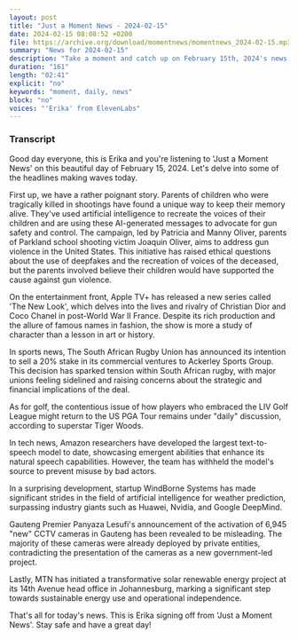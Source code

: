 ```yaml
---
layout: post
title: "Just a Moment News - 2024-02-15"
date: 2024-02-15 08:08:52 +0200
file: https://archive.org/download/momentnews/momentnews_2024-02-15.mp3
summary: "News for 2024-02-15"
description: "Take a moment and catch up on February 15th, 2024's news."
duration: "161"
length: "02:41"
explicit: "no"
keywords: "moment, daily, news"
block: "no"
voices: "'Erika' from ElevenLabs"
---
```


### Transcript

Good day everyone, this is Erika and you're listening to 'Just a Moment News' on this beautiful day of February 15, 2024. Let's delve into some of the headlines making waves today.

First up, we have a rather poignant story. Parents of children who were tragically killed in shootings have found a unique way to keep their memory alive. They've used artificial intelligence to recreate the voices of their children and are using these AI-generated messages to advocate for gun safety and control. The campaign, led by Patricia and Manny Oliver, parents of Parkland school shooting victim Joaquin Oliver, aims to address gun violence in the United States. This initiative has raised ethical questions about the use of deepfakes and the recreation of voices of the deceased, but the parents involved believe their children would have supported the cause against gun violence. 

On the entertainment front, Apple TV+ has released a new series called 'The New Look', which delves into the lives and rivalry of Christian Dior and Coco Chanel in post-World War II France. Despite its rich production and the allure of famous names in fashion, the show is more a study of character than a lesson in art or history. 

In sports news, The South African Rugby Union has announced its intention to sell a 20% stake in its commercial ventures to Ackerley Sports Group. This decision has sparked tension within South African rugby, with major unions feeling sidelined and raising concerns about the strategic and financial implications of the deal. 

As for golf, the contentious issue of how players who embraced the LIV Golf League might return to the US PGA Tour remains under "daily" discussion, according to superstar Tiger Woods. 

In tech news, Amazon researchers have developed the largest text-to-speech model to date, showcasing emergent abilities that enhance its natural speech capabilities. However, the team has withheld the model's source to prevent misuse by bad actors. 

In a surprising development, startup WindBorne Systems has made significant strides in the field of artificial intelligence for weather prediction, surpassing industry giants such as Huawei, Nvidia, and Google DeepMind. 

Gauteng Premier Panyaza Lesufi's announcement of the activation of 6,945 "new" CCTV cameras in Gauteng has been revealed to be misleading. The majority of these cameras were already deployed by private entities, contradicting the presentation of the cameras as a new government-led project.

Lastly, MTN has initiated a transformative solar renewable energy project at its 14th Avenue head office in Johannesburg, marking a significant step towards sustainable energy use and operational independence. 

That's all for today's news. This is Erika signing off from 'Just a Moment News'. Stay safe and have a great day!

